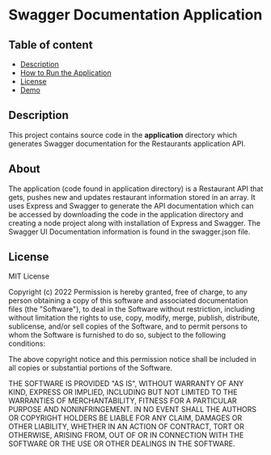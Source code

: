 # Swagger Documentation Application

## Table of content

- [Description](#description)
- [How to Run the Application](#about)
- [License](#license)
- [Demo](#demo)

## Description
This project contains source code in the <b>application</b> directory which generates Swagger documentation for the Restaurants application API.    

## About
The application (code found in application directory) is a Restaurant API that gets, pushes new and updates restaurant information stored in an array.   It uses Express and Swagger to generate the API documentation which can be accessed by downloading the code in the application directory and creating a node project along with installation of Express and Swagger.   The Swagger UI Documentation information is found in the swagger.json file.

## License

MIT License

Copyright (c) 2022
Permission is hereby granted, free of charge, to any person obtaining a copy of this software and associated documentation files (the "Software"), to deal in the Software without restriction, including without limitation the rights to use, copy, modify, merge, publish, distribute, sublicense, and/or sell copies of the Software, and to permit persons to whom the Software is furnished to do so, subject to the following conditions:

The above copyright notice and this permission notice shall be included in all copies or substantial portions of the Software.

THE SOFTWARE IS PROVIDED "AS IS", WITHOUT WARRANTY OF ANY KIND, EXPRESS OR IMPLIED, INCLUDING BUT NOT LIMITED TO THE WARRANTIES OF MERCHANTABILITY, FITNESS FOR A PARTICULAR PURPOSE AND NONINFRINGEMENT. IN NO EVENT SHALL THE AUTHORS OR COPYRIGHT HOLDERS BE LIABLE FOR ANY CLAIM, DAMAGES OR OTHER LIABILITY, WHETHER IN AN ACTION OF CONTRACT, TORT OR OTHERWISE, ARISING FROM, OUT OF OR IN CONNECTION WITH THE SOFTWARE OR THE USE OR OTHER DEALINGS IN THE SOFTWARE.

